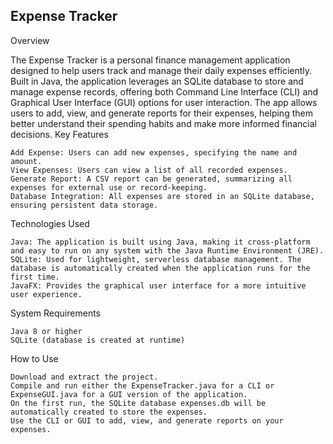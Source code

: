 ## Expense Tracker
Overview

The Expense Tracker is a personal finance management application designed to help users track and manage their daily expenses efficiently. Built in Java, the application leverages an SQLite database to store and manage expense records, offering both Command Line Interface (CLI) and Graphical User Interface (GUI) options for user interaction. The app allows users to add, view, and generate reports for their expenses, helping them better understand their spending habits and make more informed financial decisions.
Key Features

    Add Expense: Users can add new expenses, specifying the name and amount.
    View Expenses: Users can view a list of all recorded expenses.
    Generate Report: A CSV report can be generated, summarizing all expenses for external use or record-keeping.
    Database Integration: All expenses are stored in an SQLite database, ensuring persistent data storage.

Technologies Used

    Java: The application is built using Java, making it cross-platform and easy to run on any system with the Java Runtime Environment (JRE).
    SQLite: Used for lightweight, serverless database management. The database is automatically created when the application runs for the first time.
    JavaFX: Provides the graphical user interface for a more intuitive user experience.

System Requirements

    Java 8 or higher
    SQLite (database is created at runtime)

How to Use

    Download and extract the project.
    Compile and run either the ExpenseTracker.java for a CLI or ExpenseGUI.java for a GUI version of the application.
    On the first run, the SQLite database expenses.db will be automatically created to store the expenses.
    Use the CLI or GUI to add, view, and generate reports on your expenses.

